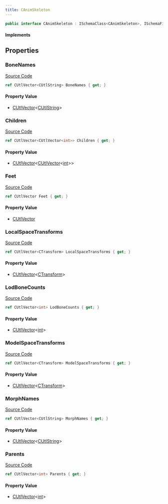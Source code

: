 ```yaml
---
title: CAnimSkeleton
---
```


```csharp
public interface CAnimSkeleton : ISchemaClass<CAnimSkeleton>, ISchemaField, ISchemaClass, INativeHandle
```

#### Implements

## Properties

### BoneNames

[Source Code](https://github.com/swiftly-solution/swiftlys2/blob/beta/managed/src/SwiftlyS2.Generated/Schemas/Interfaces/CAnimSkeleton.cs#L20)

```csharp
ref CUtlVector<CUtlString> BoneNames { get; }
```

#### Property Value

- [CUtlVector](/docs/api/-1)<[CUtlString](/docs/api/shared/natives/cutlstring)>

### Children

[Source Code](https://github.com/swiftly-solution/swiftlys2/blob/beta/managed/src/SwiftlyS2.Generated/Schemas/Interfaces/CAnimSkeleton.cs#L22)

```csharp
ref CUtlVector<CUtlVector<int>> Children { get; }
```

#### Property Value

- [CUtlVector](/docs/api/-1)<[CUtlVector](/docs/api/-1)<[int](https://learn.microsoft.com/dotnet/api/system.int32)>>

### Feet

[Source Code](https://github.com/swiftly-solution/swiftlys2/blob/beta/managed/src/SwiftlyS2.Generated/Schemas/Interfaces/CAnimSkeleton.cs#L27)

```csharp
ref CUtlVector Feet { get; }
```

#### Property Value

- [CUtlVector](/docs/api/)

### LocalSpaceTransforms

[Source Code](https://github.com/swiftly-solution/swiftlys2/blob/beta/managed/src/SwiftlyS2.Generated/Schemas/Interfaces/CAnimSkeleton.cs#L16)

```csharp
ref CUtlVector<CTransform> LocalSpaceTransforms { get; }
```

#### Property Value

- [CUtlVector](/docs/api/-1)<[CTransform](/docs/api/shared/natives/ctransform)>

### LodBoneCounts

[Source Code](https://github.com/swiftly-solution/swiftlys2/blob/beta/managed/src/SwiftlyS2.Generated/Schemas/Interfaces/CAnimSkeleton.cs#L31)

```csharp
ref CUtlVector<int> LodBoneCounts { get; }
```

#### Property Value

- [CUtlVector](/docs/api/-1)<[int](https://learn.microsoft.com/dotnet/api/system.int32)>

### ModelSpaceTransforms

[Source Code](https://github.com/swiftly-solution/swiftlys2/blob/beta/managed/src/SwiftlyS2.Generated/Schemas/Interfaces/CAnimSkeleton.cs#L18)

```csharp
ref CUtlVector<CTransform> ModelSpaceTransforms { get; }
```

#### Property Value

- [CUtlVector](/docs/api/-1)<[CTransform](/docs/api/shared/natives/ctransform)>

### MorphNames

[Source Code](https://github.com/swiftly-solution/swiftlys2/blob/beta/managed/src/SwiftlyS2.Generated/Schemas/Interfaces/CAnimSkeleton.cs#L29)

```csharp
ref CUtlVector<CUtlString> MorphNames { get; }
```

#### Property Value

- [CUtlVector](/docs/api/-1)<[CUtlString](/docs/api/shared/natives/cutlstring)>

### Parents

[Source Code](https://github.com/swiftly-solution/swiftlys2/blob/beta/managed/src/SwiftlyS2.Generated/Schemas/Interfaces/CAnimSkeleton.cs#L24)

```csharp
ref CUtlVector<int> Parents { get; }
```

#### Property Value

- [CUtlVector](/docs/api/-1)<[int](https://learn.microsoft.com/dotnet/api/system.int32)>

